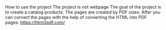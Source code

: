 How to use the project
The project is not webpage
The goal of the project is to create a catalog products.
The pages are created by PDF sizes.
After you can convert the pages with the help of converting the HTML into PDF pages:
<https://html2pdf.com/>
